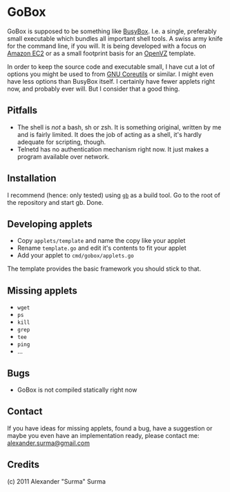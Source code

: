 GoBox
=====
GoBox is supposed to be something like [BusyBox](http://www.busybox.net). I.e.
a single, preferably small executable which bundles all important shell tools.
A swiss army knife for the command line, if you will.
It is being developed with a focus on [Amazon EC2](http://aws.amazon.com) or as
a small footprint basis for an [OpenVZ](http://www.openvz.org) template.

In order to keep the source code and executable small, I have cut a lot of options
you might be used to from [GNU Coreutils](http://www.gnu.org/software/coreutils/) or
similar. I might even have less options than BusyBox itself. I certainly have
fewer applets right now, and probably ever will. But I consider that a good thing.

Pitfalls
--------
- The shell is *not* a bash, sh or zsh. It is something original, written by me and
is fairly limited. It does the job of acting as a shell, it's hardly adequate for 
scripting, though.
- Telnetd has no authentication mechanism right now. It just makes a program available
over network.

Installation
------------
I recommend (hence: only tested) using [`gb`](http://code.google.com/p/go-gb/) as a build tool. Go to the root of the
repository and start gb. Done.

Developing applets
------------------
- Copy `applets/template` and name the copy like your applet
- Rename `template.go` and edit it's contents to fit your applet
- Add your applet to `cmd/gobox/applets.go`

The template provides the basic framework you should stick to that.

Missing applets
-----
- `wget`
- `ps`
- `kill`
- `grep`
- `tee`
- `ping`
- ...

Bugs
----
- GoBox is not compiled statically right now

Contact
-------
If you have ideas for missing applets, found a bug, have a suggestion
or maybe you even have an implementation ready, please contact me: alexander.surma@gmail.com

Credits
-------
(c) 2011 Alexander "Surma" Surma

